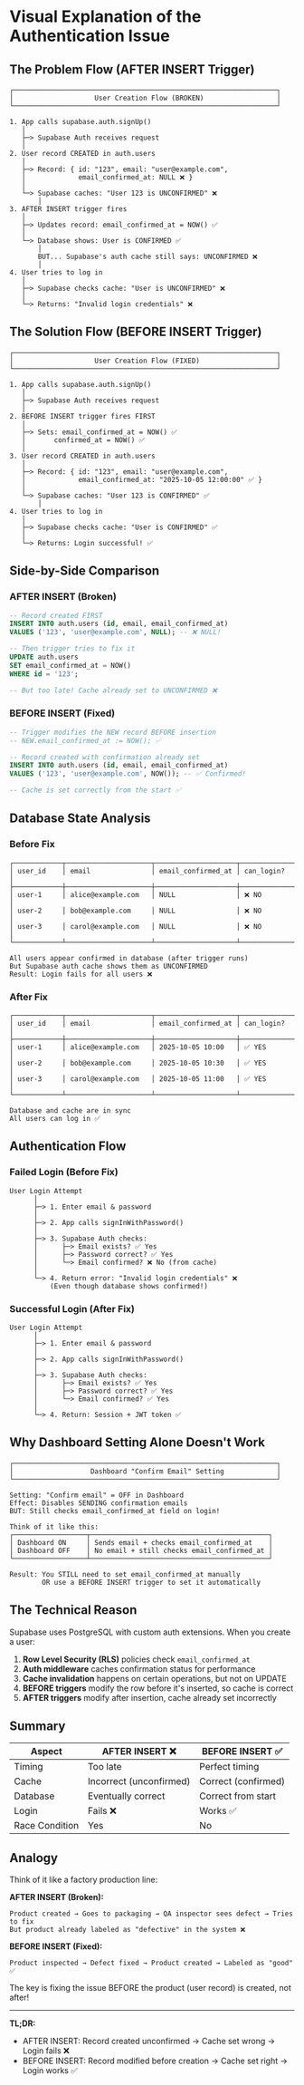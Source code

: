 # Visual Explanation of the Authentication Issue

## The Problem Flow (AFTER INSERT Trigger)

```
┌─────────────────────────────────────────────────────────────────┐
│                    User Creation Flow (BROKEN)                  │
└─────────────────────────────────────────────────────────────────┘

1. App calls supabase.auth.signUp()
   │
   ├─> Supabase Auth receives request
   │
2. User record CREATED in auth.users
   │
   ├─> Record: { id: "123", email: "user@example.com",
   │             email_confirmed_at: NULL ❌ }
   │
   └─> Supabase caches: "User 123 is UNCONFIRMED" ❌
       │
3. AFTER INSERT trigger fires
   │
   ├─> Updates record: email_confirmed_at = NOW() ✅
   │
   └─> Database shows: User is CONFIRMED ✅
       │
       BUT... Supabase's auth cache still says: UNCONFIRMED ❌
       │
4. User tries to log in
   │
   ├─> Supabase checks cache: "User is UNCONFIRMED" ❌
   │
   └─> Returns: "Invalid login credentials" ❌
```

## The Solution Flow (BEFORE INSERT Trigger)

```
┌─────────────────────────────────────────────────────────────────┐
│                    User Creation Flow (FIXED)                   │
└─────────────────────────────────────────────────────────────────┘

1. App calls supabase.auth.signUp()
   │
   ├─> Supabase Auth receives request
   │
2. BEFORE INSERT trigger fires FIRST
   │
   ├─> Sets: email_confirmed_at = NOW() ✅
   │       confirmed_at = NOW() ✅
   │
3. User record CREATED in auth.users
   │
   ├─> Record: { id: "123", email: "user@example.com",
   │             email_confirmed_at: "2025-10-05 12:00:00" ✅ }
   │
   └─> Supabase caches: "User 123 is CONFIRMED" ✅
       │
4. User tries to log in
   │
   ├─> Supabase checks cache: "User is CONFIRMED" ✅
   │
   └─> Returns: Login successful! ✅
```

## Side-by-Side Comparison

### AFTER INSERT (Broken)
```sql
-- Record created FIRST
INSERT INTO auth.users (id, email, email_confirmed_at)
VALUES ('123', 'user@example.com', NULL); -- ❌ NULL!

-- Then trigger tries to fix it
UPDATE auth.users
SET email_confirmed_at = NOW()
WHERE id = '123';

-- But too late! Cache already set to UNCONFIRMED ❌
```

### BEFORE INSERT (Fixed)
```sql
-- Trigger modifies the NEW record BEFORE insertion
-- NEW.email_confirmed_at := NOW(); ✅

-- Record created with confirmation already set
INSERT INTO auth.users (id, email, email_confirmed_at)
VALUES ('123', 'user@example.com', NOW()); -- ✅ Confirmed!

-- Cache is set correctly from the start ✅
```

## Database State Analysis

### Before Fix
```
┌────────────┬─────────────────────┬────────────────────┬──────────────┐
│ user_id    │ email               │ email_confirmed_at │ can_login?   │
├────────────┼─────────────────────┼────────────────────┼──────────────┤
│ user-1     │ alice@example.com   │ NULL               │ ❌ NO        │
│ user-2     │ bob@example.com     │ NULL               │ ❌ NO        │
│ user-3     │ carol@example.com   │ NULL               │ ❌ NO        │
└────────────┴─────────────────────┴────────────────────┴──────────────┘

All users appear confirmed in database (after trigger runs)
But Supabase auth cache shows them as UNCONFIRMED
Result: Login fails for all users ❌
```

### After Fix
```
┌────────────┬─────────────────────┬────────────────────┬──────────────┐
│ user_id    │ email               │ email_confirmed_at │ can_login?   │
├────────────┼─────────────────────┼────────────────────┼──────────────┤
│ user-1     │ alice@example.com   │ 2025-10-05 10:00   │ ✅ YES       │
│ user-2     │ bob@example.com     │ 2025-10-05 10:30   │ ✅ YES       │
│ user-3     │ carol@example.com   │ 2025-10-05 11:00   │ ✅ YES       │
└────────────┴─────────────────────┴────────────────────┴──────────────┘

Database and cache are in sync
All users can log in ✅
```

## Authentication Flow

### Failed Login (Before Fix)
```
User Login Attempt
      │
      ├─> 1. Enter email & password
      │
      ├─> 2. App calls signInWithPassword()
      │
      ├─> 3. Supabase Auth checks:
      │      ├─> Email exists? ✅ Yes
      │      ├─> Password correct? ✅ Yes
      │      └─> Email confirmed? ❌ No (from cache)
      │
      └─> 4. Return error: "Invalid login credentials" ❌
          (Even though database shows confirmed!)
```

### Successful Login (After Fix)
```
User Login Attempt
      │
      ├─> 1. Enter email & password
      │
      ├─> 2. App calls signInWithPassword()
      │
      ├─> 3. Supabase Auth checks:
      │      ├─> Email exists? ✅ Yes
      │      ├─> Password correct? ✅ Yes
      │      └─> Email confirmed? ✅ Yes
      │
      └─> 4. Return: Session + JWT token ✅
```

## Why Dashboard Setting Alone Doesn't Work

```
┌─────────────────────────────────────────────────────────────────┐
│                   Dashboard "Confirm Email" Setting             │
└─────────────────────────────────────────────────────────────────┘

Setting: "Confirm email" = OFF in Dashboard
Effect: Disables SENDING confirmation emails
BUT: Still checks email_confirmed_at field on login!

Think of it like this:
┌──────────────────┬────────────────────────────────────────────┐
│ Dashboard ON     │ Sends email + checks email_confirmed_at    │
│ Dashboard OFF    │ No email + still checks email_confirmed_at │
└──────────────────┴────────────────────────────────────────────┘

Result: You STILL need to set email_confirmed_at manually
        OR use a BEFORE INSERT trigger to set it automatically
```

## The Technical Reason

Supabase uses PostgreSQL with custom auth extensions. When you create a user:

1. **Row Level Security (RLS)** policies check `email_confirmed_at`
2. **Auth middleware** caches confirmation status for performance
3. **Cache invalidation** happens on certain operations, but not on UPDATE
4. **BEFORE triggers** modify the row before it's inserted, so cache is correct
5. **AFTER triggers** modify after insertion, cache already set incorrectly

## Summary

| Aspect | AFTER INSERT ❌ | BEFORE INSERT ✅ |
|--------|-----------------|------------------|
| Timing | Too late | Perfect timing |
| Cache | Incorrect (unconfirmed) | Correct (confirmed) |
| Database | Eventually correct | Correct from start |
| Login | Fails ❌ | Works ✅ |
| Race Condition | Yes | No |

## Analogy

Think of it like a factory production line:

**AFTER INSERT (Broken):**
```
Product created → Goes to packaging → QA inspector sees defect → Tries to fix
But product already labeled as "defective" in the system ❌
```

**BEFORE INSERT (Fixed):**
```
Product inspected → Defect fixed → Product created → Labeled as "good" ✅
```

The key is fixing the issue BEFORE the product (user record) is created, not after!

---

**TL;DR:**
- AFTER INSERT: Record created unconfirmed → Cache set wrong → Login fails ❌
- BEFORE INSERT: Record modified before creation → Cache set right → Login works ✅
